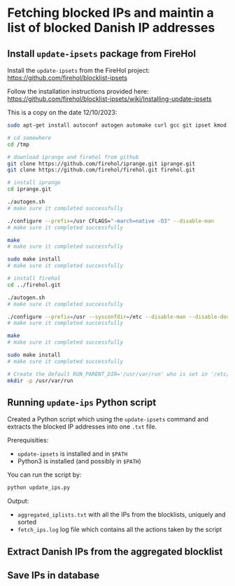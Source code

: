 # Fetching blocked IPs and maintin a list of blocked Danish IP addresses

## Install `update-ipsets` package from FireHol

Install the `update-ipsets` from the FireHol project: https://github.com/firehol/blocklist-ipsets 

Follow the installation instructions provided here: https://github.com/firehol/blocklist-ipsets/wiki/Installing-update-ipsets

This is a copy on the date 12/10/2023:
```sh
sudo apt-get install autoconf autogen automake curl gcc git ipset kmod make pkg-config procps traceroute zlib1g-dev
```

```sh
# cd somewhere
cd /tmp

# download iprange and firehol from github
git clone https://github.com/firehol/iprange.git iprange.git
git clone https://github.com/firehol/firehol.git firehol.git

# install iprange
cd iprange.git

./autogen.sh
# make sure it completed successfully

./configure --prefix=/usr CFLAGS="-march=native -O3" --disable-man
# make sure it completed successfully

make
# make sure it completed successfully

sudo make install
# make sure it completed successfully

# install firehol
cd ../firehol.git

./autogen.sh
# make sure it completed successfully

./configure --prefix=/usr --sysconfdir=/etc --disable-man --disable-doc
# make sure it completed successfully

make
# make sure it completed successfully

sudo make install
# make sure it completed successfully

# Create the default RUN_PARENT_DIR='/usr/var/run' who is set in '/etc/firehol/update-ipsets.conf'
mkdir -p /usr/var/run
```

## Running `update-ips` Python script

Created a Python script which using the `update-ipsets` command and extracts the blocked IP addresses into one `.txt` file.

Prerequisities:
- `update-ipsets` is installed and in `$PATH`
- Python3 is installed (and possibly in `$PATH`)

You can run the script by:
```sh
python update_ips.py
```

Output:
- `aggregated_iplists.txt` with all the IPs from the blocklists, uniquely and sorted
- `fetch_ips.log` log file which contains all the actions taken by the script

## Extract Danish IPs from the aggregated blocklist

## Save IPs in database

